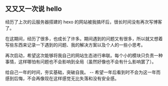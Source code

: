 ## 又又又一次说 hello

经历了上次的云服务器搭建的 hexo 的网站被我搞坏后，很长时间没有再次写博客了。

在这期间，经历了很多，也成长了许多。期间遇到的问题又有很多，所以就又想着写些东西来记录一下遇到的问题、我的解决方案以及个人的一些小思考。

再次启动，希望这次能够将我自己的网站生态进行串联。每个小的模块只负责一种事情，这样哪怕有问题也不会影响到全局（虽然好像也不会有什么影响罢了）。

给自己一年的时间，夯实基础，突破自我。 -- 希望一年后看到时不会为这一年而感到后悔，不会再像现在这样感觉无比失落和没有安全感。
